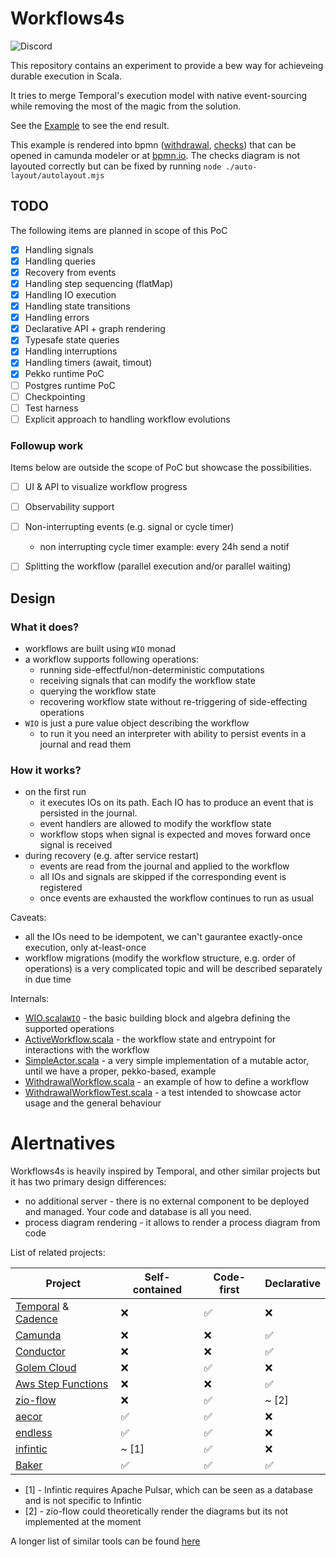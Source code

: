 # Workflows4s
![Discord](https://img.shields.io/discord/1240565362601230367?style=flat-square&logo=discord&link=https%3A%2F%2Fbit.ly%2Fbusiness4s-discord)

This repository contains an experiment to provide a bew way for achieveing durable execution in Scala.

It tries to merge Temporal's execution model with native event-sourcing while removing the most of the magic from the
solution.

See the [Example](workflow4s-example/src/main/scala/workflow4s/example) to see the end result.

This example is rendered
into bpmn ([withdrawal](workflow4s-example/src/test/resources/withdrawal-example-bpmn-declarative.bpmn),
[checks](workflow4s-example/src/test/resources/checks-engine.bpmn)) that can be opened in camunda modeler or
at [bpmn.io](http://bpmn.io).
The checks diagram is not layouted correctly but can be fixed by running `node ./auto-layout/autolayout.mjs`

## TODO

The following items are planned in scope of this PoC

- [x] Handling signals
- [x] Handling queries
- [x] Recovery from events
- [x] Handling step sequencing (flatMap)
- [x] Handling IO execution
- [x] Handling state transitions
- [x] Handling errors
- [x] Declarative API + graph rendering
- [x] Typesafe state queries
- [x] Handling interruptions
- [x] Handling timers (await, timout)
- [x] Pekko runtime PoC
- [ ] Postgres runtime PoC
- [ ] Checkpointing
- [ ] Test harness
- [ ] Explicit approach to handling workflow evolutions

### Followup work

Items below are outside the scope of PoC but showcase the possibilities.

- [ ] UI & API to visualize workflow progress
- [ ] Observability support
- [ ] Non-interrupting events (e.g. signal or cycle timer)
  - non interrupting cycle timer example: every 24h send a notif
- [ ] Splitting the workflow (parallel execution and/or parallel waiting)


## Design

### What it does?

* workflows are built using `WIO` monad
* a workflow supports following operations:
    * running side-effectful/non-deterministic computations
    * receiving signals that can modify the workflow state
    * querying the workflow state
    * recovering workflow state without re-triggering of side-effecting operations
* `WIO` is just a pure value object describing the workflow
    * to run it you need an interpreter with ability to persist events in a journal and read them

### How it works?

* on the first run
    * it executes IOs on its path. Each IO has to produce an event that is persisted in the journal.
    * event handlers are allowed to modify the workflow state
    * workflow stops when signal is expected and moves forward once signal is received
* during recovery (e.g. after service restart)
    * events are read from the journal and applied to the workflow
    * all IOs and signals are skipped if the corresponding event is registered
    * once events are exhausted the workflow continues to run as usual

Caveats:

* all the IOs need to be idempotent, we can't gaurantee exactly-once execution, only at-least-once
* workflow migrations (modify the workflow structure, e.g. order of operations) is a very complicated topic and will be
  described separately in due time

Internals:

* [WIO.scala](src%2Fmain%2Fscala%2Fworkflow4s%2Fwio%2FWIO.scala)[`WIO`](src/main/scala/workflow4s/wio/WIO.scala) - the
  basic building block and algebra defining the supported operations
* [ActiveWorkflow.scala](src%2Fmain%2Fscala%2Fworkflow4s%2Fwio%2FActiveWorkflow.scala) - the workflow state and
  entrypoint for interactions with the workflow
* [SimpleActor.scala](src%2Fmain%2Fscala%2Fworkflow4s%2Fwio%2Fsimple%2FSimpleActor.scala) - a very simple implementation
  of a mutable actor, until we have a proper, pekko-based, example
* [WithdrawalWorkflow.scala](src%2Fmain%2Fscala%2Fworkflow4s%2Fexample%2FWithdrawalWorkflow.scala) - an example of how
  to define a workflow
* [WithdrawalWorkflowTest.scala](src%2Ftest%2Fscala%2Fworkflow4s%2Fexample%2FWithdrawalWorkflowTest.scala) - a test
  intended to showcase actor usage and the general behaviour

# Alertnatives

Workflows4s is heavily inspired by Temporal, and other similar projects but it has two primary design differences:

* no additional server - there is no external component to be deployed and managed. Your code and database is all you
  need.
* process diagram rendering - it allows to render a process diagram from code

List of related projects:

| Project                                                                       | Self-contained | Code-first | Declarative |
|-------------------------------------------------------------------------------|----------------|------------|-------------|
| [Temporal](https://temporal.io/) & [Cadence](https://github.com/uber/cadence) | ❌              | ✅          | ❌           |
| [Camunda](https://camunda.com/)                                               | ❌              | ❌          | ✅           |
| [Conductor](https://github.com/Netflix/conductor)                             | ❌              | ❌          | ✅           |
| [Golem Cloud](https://www.golem.cloud/)                                       | ❌              | ✅          | ❌           |
| [Aws Step Functions](https://aws.amazon.com/step-functions/)                  | ❌              | ❌          | ✅           |
| [zio-flow](https://github.com/zio/zio-flow)                                   | ❌              | ✅          | ~ [2]       |
| [aecor](https://github.com/notxcain/aecor)                                    | ✅              | ✅          | ❌           |
| [endless](https://github.com/endless4s/endless)                               | ✅              | ✅          | ❌           |
| [infintic](infinitic.io)                                                      | ~ [1]          | ✅          | ❌           |
| [Baker](https://ing-bank.github.io/baker/)                                    | ✅              | ✅          | ✅           |

* [1] - Infintic requires Apache Pulsar, which can be seen as a database and is not specific to Infintic
* [2] - zio-flow could theoretically render the diagrams but its not implemented at the moment

A longer list of similar tools can be found [here](https://meirwah.github.io/awesome-workflow-engines/)

